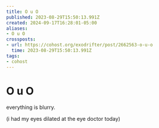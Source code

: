 ```yaml
---
title: O u O
published: 2023-08-29T15:50:13.991Z
created: 2024-09-17T16:28:01-05:00
aliases:
- O u O
crossposts:
- url: https://cohost.org/exodrifter/post/2662563-o-u-o
  time: 2023-08-29T15:50:13.991Z
tags:
- cohost
---
```


# O u O

everything is blurry.

(i had my eyes dilated at the eye doctor today)
